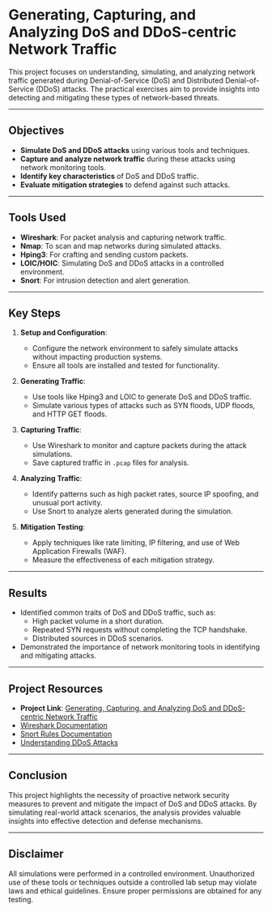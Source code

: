 # Generating, Capturing, and Analyzing DoS and DDoS-centric Network Traffic

This project focuses on understanding, simulating, and analyzing network traffic generated during Denial-of-Service (DoS) and Distributed Denial-of-Service (DDoS) attacks. The practical exercises aim to provide insights into detecting and mitigating these types of network-based threats.

---

## Objectives

- **Simulate DoS and DDoS attacks** using various tools and techniques.
- **Capture and analyze network traffic** during these attacks using network monitoring tools.
- **Identify key characteristics** of DoS and DDoS traffic.
- **Evaluate mitigation strategies** to defend against such attacks.

---

## Tools Used

- **Wireshark**: For packet analysis and capturing network traffic.
- **Nmap**: To scan and map networks during simulated attacks.
- **Hping3**: For crafting and sending custom packets.
- **LOIC/HOIC**: Simulating DoS and DDoS attacks in a controlled environment.
- **Snort**: For intrusion detection and alert generation.

---

## Key Steps

1. **Setup and Configuration**:
   - Configure the network environment to safely simulate attacks without impacting production systems.
   - Ensure all tools are installed and tested for functionality.

2. **Generating Traffic**:
   - Use tools like Hping3 and LOIC to generate DoS and DDoS traffic.
   - Simulate various types of attacks such as SYN floods, UDP floods, and HTTP GET floods.

3. **Capturing Traffic**:
   - Use Wireshark to monitor and capture packets during the attack simulations.
   - Save captured traffic in `.pcap` files for analysis.

4. **Analyzing Traffic**:
   - Identify patterns such as high packet rates, source IP spoofing, and unusual port activity.
   - Use Snort to analyze alerts generated during the simulation.

5. **Mitigation Testing**:
   - Apply techniques like rate limiting, IP filtering, and use of Web Application Firewalls (WAF).
   - Measure the effectiveness of each mitigation strategy.

---

## Results

- Identified common traits of DoS and DDoS traffic, such as:
  - High packet volume in a short duration.
  - Repeated SYN requests without completing the TCP handshake.
  - Distributed sources in DDoS scenarios.
- Demonstrated the importance of network monitoring tools in identifying and mitigating attacks.

---

## Project Resources

- **Project Link**: [Generating, Capturing, and Analyzing DoS and DDoS-centric Network Traffic](https://github.com/StephVergil/Generating-capturing-and-Analyzing-DoS-and-DDoS-centric-Network-Traffic/blob/main/vNetLab3%20Lab%205.docx.pdf)
- [Wireshark Documentation](https://www.wireshark.org/docs/)
- [Snort Rules Documentation](https://snort.org/documents)
- [Understanding DDoS Attacks](https://www.cloudflare.com/learning/ddos/what-is-a-ddos-attack/)

---

## Conclusion

This project highlights the necessity of proactive network security measures to prevent and mitigate the impact of DoS and DDoS attacks. By simulating real-world attack scenarios, the analysis provides valuable insights into effective detection and defense mechanisms.

---

## Disclaimer

All simulations were performed in a controlled environment. Unauthorized use of these tools or techniques outside a controlled lab setup may violate laws and ethical guidelines. Ensure proper permissions are obtained for any testing.
